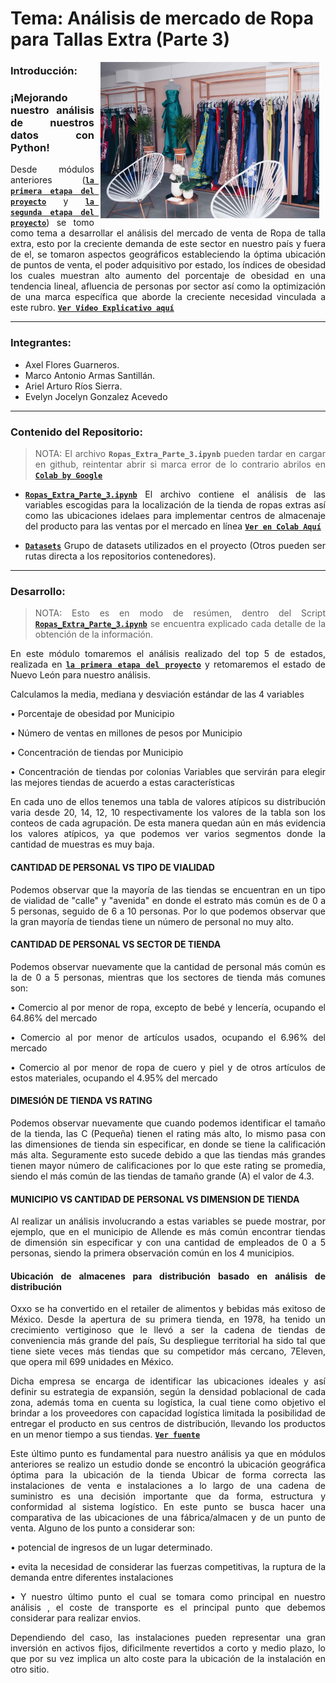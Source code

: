 # Tema: Análisis de mercado de Ropa para Tallas Extra (Parte 3)

<img src="assets/img_cover_1.jpg" align="right" height="250" width="350" hspace="10">
<div style="text-align: justify;">
  
 ### Introducción:
 
 ### ¡Mejorando nuestro análisis de nuestros datos con Python!

Desde módulos anteriores ([**`la primera etapa del proyecto`**](https://github.com/Deltarios/analisis-ropa-bedu) y [**`la segunda etapa del proyecto`**](https://github.com/Deltarios/analisis_ropa_bedu_2)) se tomo como tema a desarrollar el análisis del mercado de venta de Ropa de talla extra, esto por la creciente demanda de este sector en nuestro país y fuera de el, se tomaron aspectos geográficos estableciendo la óptima ubicación de puntos de venta, el poder adquisitivo por estado, los índices de obesidad los cuales muestran alto aumento del porcentaje de obesidad  en una tendencia lineal, afluencia de personas por sector así como la  optimización de una marca específica que aborde la creciente necesidad vinculada a este rubro. [**`Ver Video Explicativo aquí`**](video)

---
### Integrantes: 

- Axel Flores Guarneros.
- Marco Antonio Armas Santillán.
- Ariel Arturo Ríos Sierra.  
- Evelyn Jocelyn Gonzalez Acevedo

---
### Contenido del Repositorio:

> NOTA: El archivo **`Ropas_Extra_Parte_3.ipynb`** pueden tardar en cargar en github, reintentar abrir si marca error de lo contrario abrilos en [**`Colab by Google`**](https://colab.research.google.com/)

-  [**`Ropas_Extra_Parte_3.ipynb`**](projecto/Ropas_Extra_Parte_3.ipynb)
   El archivo contiene el análisis de las variables escogidas para la localización de la tienda de ropas extras así como las ubicaciones idelaes para implementar centros de almacenaje del producto para las ventas por el mercado en línea [**`Ver en Colab Aquí`**](https://colab.research.google.com/github/Deltarios/analisis_ropa_bedu_3/blob/master/proyecto/Ropas_Extra_Parte_3.ipynb)

-  [**`Datasets`**](datasets)
   Grupo de datasets utilizados en el proyecto (Otros pueden ser rutas directa a los repositorios contenedores).
   
---
### Desarrollo: 

> NOTA: Esto es en modo de resúmen, dentro del Script [**`Ropas_Extra_Parte_3.ipynb`**](projecto/Ropas_Extra_Parte_3.ipynb) se encuentra explicado cada detalle de la obtención de la información.

En este módulo tomaremos el análisis realizado del top 5 de estados, realizada en [**`la primera etapa del proyecto`**](https://github.com/Deltarios/analisis-ropa-bedu) y retomaremos el estado de Nuevo León para nuestro análisis. 

Calculamos la media, mediana y desviación estándar de las 4 variables  

•	Porcentaje de obesidad por Municipio

•	Número de ventas en millones de pesos por Municipio

•	Concentración de tiendas por Municipio

•	Concentración de tiendas por colonias
Variables que servirán para elegir las mejores tiendas de acuerdo a estas características

En cada uno de ellos tenemos una tabla de valores atípicos su distribución varia desde 20, 14, 12, 10 respectivamente los valores de la tabla son los conteos de cada agrupación. De esta manera quedan aún en más evidencia los valores atípicos, ya que podemos ver varios segmentos donde la cantidad de muestras es muy baja.

#### CANTIDAD DE PERSONAL VS TIPO DE VIALIDAD

Podemos observar que la mayoría de las tiendas se encuentran en un tipo de vialidad de "calle" y "avenida" en donde el estrato más común es de 0 a 5 personas, seguido de 6 a 10 personas. Por lo que podemos observar que la gran mayoría de tiendas tiene un número de personal no muy alto.

#### CANTIDAD DE PERSONAL VS SECTOR DE TIENDA

Podemos observar nuevamente que la cantidad de personal más común es la de 0 a 5 personas, mientras que los sectores de tienda más comunes son:

•	Comercio al por menor de ropa, excepto de bebé y lencería, ocupando el 64.86% del mercado

•	Comercio al por menor de artículos usados, ocupando el 6.96% del mercado

•	Comercio al por menor de ropa de cuero y piel y de otros artículos de estos materiales, ocupando el 4.95% del mercado

#### DIMESIÓN DE TIENDA VS RATING

Podemos observar nuevamente que cuando podemos identificar el tamaño de la tienda, las C (Pequeña) tienen el rating más alto, lo mismo pasa con las dimensiones de tienda sin especificar, en donde se tiene la calificación más alta.
Seguramente esto sucede debido a que las tiendas más grandes tienen mayor número de calificaciones por lo que este rating se promedia, siendo el más común de las tiendas de tamaño grande (A) el valor de 4.3.

#### MUNICIPIO VS CANTIDAD DE PERSONAL VS DIMENSION DE TIENDA

Al realizar un análisis involucrando a estas variables se puede mostrar, por ejemplo, que en el municipio de Allende es más común encontrar tiendas de dimensión sin especificar y con una cantidad de empleados de 0 a 5 personas, siendo la primera observación común en los 4 municipios.

#### Ubicación de almacenes para distribución basado en análisis de distribución

Oxxo se ha convertido en el retailer de alimentos y bebidas más exitoso de México. Desde la apertura de su primera tienda, en 1978, ha tenido un crecimiento vertiginoso que le llevó a ser la cadena de tiendas de conveniencia más grande del país, Su despliegue territorial ha sido tal que tiene siete veces más tiendas que su competidor más cercano, 7Eleven, que opera mil 699 unidades en México.

Dicha empresa se encarga de identificar las ubicaciones ideales y así definir su estrategia de expansión, según la densidad poblacional de cada zona, además toma en cuenta su logística, la cual tiene como objetivo el brindar a los proveedores con capacidad logística limitada la posibilidad de entregar el producto en sus centros de distribución, llevando los productos en un menor tiempo a sus tiendas. [**`Ver fuente`**](https://www.elfinanciero.com.mx/empresas/seis-factores-clave-que-explican-el-exito-de-oxxo/![image](https://user-images.githubusercontent.com/13912877/116361480-a47dc080-a7c6-11eb-978d-308a6dc5fcf5.png)
)

Este último punto es fundamental para nuestro análisis ya que en módulos anteriores se realizo un estudio donde se encontró la ubicación geográfica óptima para la ubicación de la tienda
Ubicar de forma correcta las instalaciones de venta e instalaciones a lo largo de una cadena de suministro es una decisión importante que da forma, estructura y conformidad al sistema logístico. En este punto  se busca hacer una comparativa de las ubicaciones de una fábrica/almacen y de un punto de venta. Alguno de los punto a considerar son:

•	potencial de ingresos de un lugar determinado. 

•	evita la necesidad de considerar las fuerzas competitivas, la ruptura de la demanda entre diferentes instalaciones

•	Y nuestro último punto el cual se tomara como principal en nuestro análisis , el coste de transporte es el principal punto que debemos considerar para realizar envios. 

Dependiendo del caso, las instalaciones pueden representar una gran inversión en activos fijos, dificilmente revertidos a corto y medio plazo, lo que por su vez implica un alto coste para la ubicación de la instalación en otro sitio.








